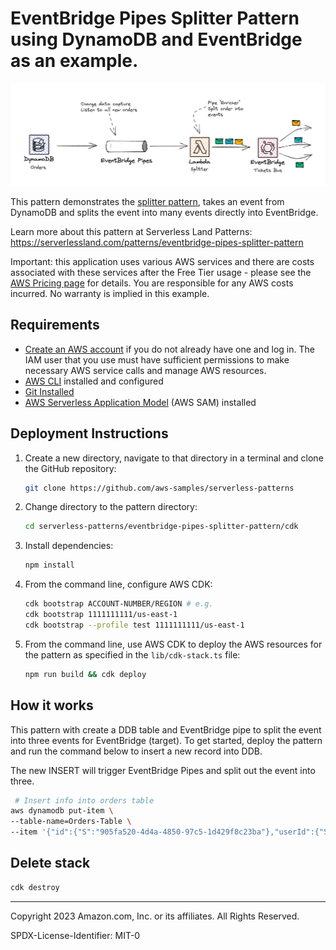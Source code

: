 # EventBridge Pipes Splitter Pattern using DynamoDB and EventBridge as an example.

![Splitter Architecture using Pipes](./architecture.png)

This pattern demonstrates the [splitter pattern](https://www.enterpriseintegrationpatterns.com/patterns/messaging/Sequencer.html), takes an event from DynamoDB and splits the event into many events directly into EventBridge.

Learn more about this pattern at Serverless Land Patterns: https://serverlessland.com/patterns/eventbridge-pipes-splitter-pattern

Important: this application uses various AWS services and there are costs associated with these services after the Free Tier usage - please see the [AWS Pricing page](https://aws.amazon.com/pricing/) for details. You are responsible for any AWS costs incurred. No warranty is implied in this example.

## Requirements

- [Create an AWS account](https://portal.aws.amazon.com/gp/aws/developer/registration/index.html) if you do not already have one and log in. The IAM user that you use must have sufficient permissions to make necessary AWS service calls and manage AWS resources.
- [AWS CLI](https://docs.aws.amazon.com/cli/latest/userguide/install-cliv2.html) installed and configured
- [Git Installed](https://git-scm.com/book/en/v2/Getting-Started-Installing-Git)
- [AWS Serverless Application Model](https://docs.aws.amazon.com/serverless-application-model/latest/developerguide/serverless-sam-cli-install.html) (AWS SAM) installed

## Deployment Instructions

1. Create a new directory, navigate to that directory in a terminal and clone the GitHub repository:
   ```bash
   git clone https://github.com/aws-samples/serverless-patterns
   ```
2. Change directory to the pattern directory:
   ```bash
   cd serverless-patterns/eventbridge-pipes-splitter-pattern/cdk
   ```
3. Install dependencies:
   ```bash
   npm install
   ```
4. From the command line, configure AWS CDK:
   ```bash
   cdk bootstrap ACCOUNT-NUMBER/REGION # e.g.
   cdk bootstrap 1111111111/us-east-1
   cdk bootstrap --profile test 1111111111/us-east-1
   ```
5. From the command line, use AWS CDK to deploy the AWS resources for the pattern as specified in the `lib/cdk-stack.ts` file:
   ```bash
   npm run build && cdk deploy
   ```

## How it works

This pattern with create a DDB table and EventBridge pipe to split the event into three events for EventBridge (target). To get started, deploy the pattern and run the command below to insert a new record into DDB.

The new INSERT will trigger EventBridge Pipes and split out the event into three.

```sh
 # Insert info into orders table
aws dynamodb put-item \
--table-name=Orders-Table \
--item '{"id":{"S":"905fa520-4d4a-4850-97c5-1d429f8c23ba"},"userId":{"S":"b507de3e-d9d4-4e88-9e61-28416394777f"},"tickets":{"L":[{"M":{"id":{"S":"5c27a12d-f33f-4b64-8afe-844a8a297660"}}},{"M":{"id":{"S":"2208130e-4f78-48d4-b3e3-bf94912ae71d"}}},{"M":{"id":{"S":"0325bf78-a162-4486-adb1-218aadf41fdc"}}}]}}'

```

## Delete stack

```bash
cdk destroy
```

---

Copyright 2023 Amazon.com, Inc. or its affiliates. All Rights Reserved.

SPDX-License-Identifier: MIT-0

